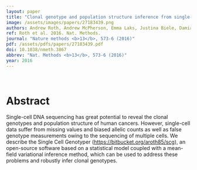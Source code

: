 ```yaml
---
layout: paper
title: "Clonal genotype and population structure inference from single-cell tumor sequencing."
image: /assets/images/papers/27183439.png
authors: Andrew Roth, Andrew McPherson, Emma Laks, Justina Biele, Damian Yap, Adrian Wan, Maia A Smith, Cydney B Nielsen, Jessica N McAlpine, Samuel Aparicio, Alexandre Bouchard-Côté, Sohrab P Shah
ref: Roth et al. 2016. Nat. Methods.
journal: "Nature methods <b>13</b>, 573-6 (2016)"
pdf: /assets/pdfs/papers/27183439.pdf
doi: 10.1038/nmeth.3867
abbrev: "Nat. Methods <b>13</b>, 573-6 (2016)"
year: 2016
---
```


<br />
<div data-badge-popover="right" data-badge-type="donut" data-pmid="27183439" data-hide-no-mentions="true" class="altmetric-embed"></div>

# Abstract

Single-cell DNA sequencing has great potential to reveal the clonal genotypes and population structure of human cancers. However, single-cell data suffer from missing values and biased allelic counts as well as false genotype measurements owing to the sequencing of multiple cells. We describe the Single Cell Genotyper (https://bitbucket.org/aroth85/scg), an open-source software based on a statistical model coupled with a mean-field variational inference method, which can be used to address these problems and robustly infer clonal genotypes.

